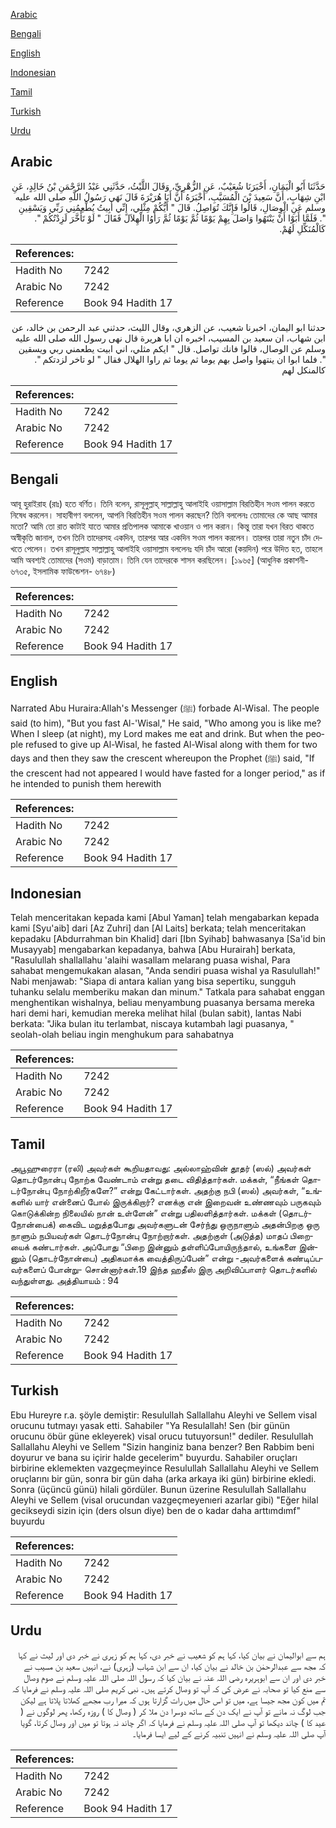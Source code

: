 [Arabic](#arabic)

[Bengali](#bengali)

[English](#english)

[Indonesian](#indonesian)

[Tamil](#tamil)

[Turkish](#turkish)

[Urdu](#urdu)

## Arabic


<div dir="rtl" lang="ar" style={{fontSize:'larger',backgroundColor:'#f8f9fa',padding:20}}>
حَدَّثَنَا أَبُو الْيَمَانِ، أَخْبَرَنَا شُعَيْبٌ، عَنِ الزُّهْرِيِّ، وَقَالَ اللَّيْثُ، حَدَّثَنِي عَبْدُ الرَّحْمَنِ بْنُ خَالِدٍ، عَنِ ابْنِ شِهَابٍ، أَنَّ سَعِيدَ بْنَ الْمُسَيَّبِ، أَخْبَرَهُ أَنَّ أَبَا هُرَيْرَةَ قَالَ نَهَى رَسُولُ اللَّهِ صلى الله عليه وسلم عَنِ الْوِصَالِ، قَالُوا فَإِنَّكَ تُوَاصِلُ‏.‏ قَالَ ‏"‏ أَيُّكُمْ مِثْلِي، إِنِّي أَبِيتُ يُطْعِمُنِي رَبِّي وَيَسْقِينِ ‏"‏‏.‏ فَلَمَّا أَبَوْا أَنْ يَنْتَهُوا وَاصَلَ بِهِمْ يَوْمًا ثُمَّ يَوْمًا ثُمَّ رَأَوُا الْهِلاَلَ فَقَالَ ‏"‏ لَوْ تَأَخَّرَ لَزِدْتُكُمْ ‏"‏‏.‏ كَالْمُنَكِّلِ لَهُمْ‏.‏
</div>
<div style={{backgroundColor:'#f8f9fa',padding:20, marginBottom: 10}}><table> <thead> <tr> <th>References:</th> <th></th> </tr> </thead> <tbody><tr><td>Hadith No</td><td>7242</td></tr><tr><td>Arabic No</td><td>7242</td></tr><tr><td>Reference</td><td>Book 94 Hadith 17</td></tr></tbody></table></div>


<div dir="rtl" lang="ar" style={{fontSize:'larger',backgroundColor:'#f8f9fa',padding:20}}>
حدثنا ابو اليمان، اخبرنا شعيب، عن الزهري، وقال الليث، حدثني عبد الرحمن بن خالد، عن ابن شهاب، ان سعيد بن المسيب، اخبره ان ابا هريرة قال نهى رسول الله صلى الله عليه وسلم عن الوصال، قالوا فانك تواصل. قال " ايكم مثلي، اني ابيت يطعمني ربي ويسقين ". فلما ابوا ان ينتهوا واصل بهم يوما ثم يوما ثم راوا الهلال فقال " لو تاخر لزدتكم ". كالمنكل لهم
</div>
<div style={{backgroundColor:'#f8f9fa',padding:20, marginBottom: 10}}><table> <thead> <tr> <th>References:</th> <th></th> </tr> </thead> <tbody><tr><td>Hadith No</td><td>7242</td></tr><tr><td>Arabic No</td><td>7242</td></tr><tr><td>Reference</td><td>Book 94 Hadith 17</td></tr></tbody></table></div>

## Bengali


<div dir="ltr" lang="bn" style={{fontSize:'larger',backgroundColor:'#f8f9fa',padding:20}}>
আবূ হুরাইরাহ (রাঃ) হতে বর্ণিত। তিনি বলেন, রাসূলুল্লাহ্ সাল্লাল্লাহু আলাইহি ওয়াসাল্লাম বিরতিহীন সওম পালন করতে নিষেধ করলেন। সাহাবীগণ বললেন, আপনি বিরতিহীন সওম পালন করছেন? তিনি বললেনঃ তোমাদের কে আছ আমার মতো? আমি তো রাত কাটাই যাতে আমার প্রতিপালক আমাকে খাওয়ান ও পান করান। কিন্তু তারা যখন বিরত থাকতে অস্বীকৃতি জানাল, তখন তিনি তাদেরসহ একদিন, তারপর আর একদিন সওম পালন করলেন। তারপর তারা নতুন চাঁদ দেখতে পেলেন। তখন রাসূলুল্লাহ সাল্লাল্লাহু আলাইহি ওয়াসাল্লাম বললেনঃ যদি চাঁদ আরো (কয়দিন) পরে উদিত হত, তাহলে আমি অবশ্যই তোমাদের (সওম) বাড়াতাম। তিনি যেন তাদেরকে শাসন করছিলেন। [১৯৬৫] (আধুনিক প্রকাশনী- ৬৭৩৫, ইসলামিক ফাউন্ডেশন- ৬৭৪৮)
</div>
<div style={{backgroundColor:'#f8f9fa',padding:20, marginBottom: 10}}><table> <thead> <tr> <th>References:</th> <th></th> </tr> </thead> <tbody><tr><td>Hadith No</td><td>7242</td></tr><tr><td>Arabic No</td><td>7242</td></tr><tr><td>Reference</td><td>Book 94 Hadith 17</td></tr></tbody></table></div>

## English


<div dir="ltr" lang="en" style={{fontSize:'larger',backgroundColor:'#f8f9fa',padding:20}}>
Narrated Abu Huraira:Allah's Messenger (ﷺ) forbade Al-Wisal. The people said (to him), "But you fast Al-'Wisal," He said, "Who among you is like me? When I sleep (at night), my Lord makes me eat and drink. But when the people refused to give up Al-Wisal, he fasted Al-Wisal along with them for two days and then they saw the crescent whereupon the Prophet (ﷺ) said, "If the crescent had not appeared I would have fasted for a longer period," as if he intended to punish them herewith
</div>
<div style={{backgroundColor:'#f8f9fa',padding:20, marginBottom: 10}}><table> <thead> <tr> <th>References:</th> <th></th> </tr> </thead> <tbody><tr><td>Hadith No</td><td>7242</td></tr><tr><td>Arabic No</td><td>7242</td></tr><tr><td>Reference</td><td>Book 94 Hadith 17</td></tr></tbody></table></div>

## Indonesian


<div dir="ltr" lang="id" style={{fontSize:'larger',backgroundColor:'#f8f9fa',padding:20}}>
Telah menceritakan kepada kami [Abul Yaman] telah mengabarkan kepada kami [Syu'aib] dari [Az Zuhri] dan [Al Laits] berkata; telah menceritakan kepadaku [Abdurrahman bin Khalid] dari [Ibn Syihab] bahwasanya [Sa'id bin Musayyab] mengabarkan kepadanya, bahwa [Abu Hurairah] berkata, "Rasulullah shallallahu 'alaihi wasallam melarang puasa wishal, Para sahabat mengemukakan alasan, "Anda sendiri puasa wishal ya Rasulullah!" Nabi menjawab: "Siapa di antara kalian yang bisa sepertiku, sungguh tuhanku selalu memberiku makan dan minum." Tatkala para sahabat enggan menghentikan wishalnya, beliau menyambung puasanya bersama mereka hari demi hari, kemudian mereka melihat hilal (bulan sabit), lantas Nabi berkata: "Jika bulan itu terlambat, niscaya kutambah lagi puasanya, " seolah-olah beliau ingin menghukum para sahabatnya
</div>
<div style={{backgroundColor:'#f8f9fa',padding:20, marginBottom: 10}}><table> <thead> <tr> <th>References:</th> <th></th> </tr> </thead> <tbody><tr><td>Hadith No</td><td>7242</td></tr><tr><td>Arabic No</td><td>7242</td></tr><tr><td>Reference</td><td>Book 94 Hadith 17</td></tr></tbody></table></div>

## Tamil


<div dir="ltr" lang="ta" style={{fontSize:'larger',backgroundColor:'#f8f9fa',padding:20}}>
அபூஹுரைரா (ரலி) அவர்கள் கூறியதாவது: அல்லாஹ்வின் தூதர் (ஸல்) அவர்கள் தொடர்நோன்பு நோற்க வேண்டாம் என்று தடை விதித்தார்கள். மக்கள், “நீங்கள் தொடர்நோன்பு நோற்கிறீர்களே?” என்று கேட்டார்கள். அதற்கு நபி (ஸல்) அவர்கள், “உங்களில் யார் என்னைப் போல் இருக்கிறார்? எனக்கு என் இறைவன் உண்ணவும் பருகவும் கொடுக்கின்ற நிலையில் நான் உள்ளேன்” என்று பதிலளித்தார்கள். மக்கள் (தொடர்நோன்பைக்) கைவிட மறுத்தபோது அவர்களுடன் சேர்ந்து ஒருநாளும் அதன்பிறகு ஒரு நாளும் நபியவர்கள் தொடர்நோன்பு நோற்றார்கள். அதற்குள் (அடுத்த) மாதப் பிறையைக் கண்டார்கள். அப்போது “பிறை இன்னும் தள்ளிப்போயிருந்தால், உங்களை இன்னும் (தொடர்நோன்பை) அதிகமாக்க வைத்திருப்பேன்” என்று -அவர்களைக் கண்டிப்பவர்களைப் போன்று- சொன்னார்கள்.19 இந்த ஹதீஸ் இரு அறிவிப்பாளர் தொடர்களில் வந்துள்ளது. அத்தியாயம் : 94
</div>
<div style={{backgroundColor:'#f8f9fa',padding:20, marginBottom: 10}}><table> <thead> <tr> <th>References:</th> <th></th> </tr> </thead> <tbody><tr><td>Hadith No</td><td>7242</td></tr><tr><td>Arabic No</td><td>7242</td></tr><tr><td>Reference</td><td>Book 94 Hadith 17</td></tr></tbody></table></div>

## Turkish


<div dir="ltr" lang="tr" style={{fontSize:'larger',backgroundColor:'#f8f9fa',padding:20}}>
Ebu Hureyre r.a. şöyle demiştir: Resulullah Sallallahu Aleyhi ve Sellem visal orucunu tutmayı yasak etti. Sahabiler "Ya Resulallah! Sen (bir günün orucunu öbür güne ekleyerek) visal orucu tutuyorsun!" dediler. Resulullah Sallallahu Aleyhi ve Sellem "Sizin hanginiz bana benzer? Ben Rabbim beni doyurur ve bana su içirir halde gecelerim" buyurdu. Sahabiler oruçları birbirine eklemekten vazgeçmeyince Resulullah Sallallahu Aleyhi ve Sellem oruçlarını bir gün, sonra bir gün daha (arka arkaya iki gün) birbirine ekledi. Sonra (üçüncü günü) hilali gördüler. Bunun üzerine Resulullah Sallallahu Aleyhi ve Sellem (visal orucundan vazgeçmeyenıeri azarlar gibi) "Eğer hilal gecikseydi sizin için (ders olsun diye) ben de o kadar daha arttımdımf" buyurdu
</div>
<div style={{backgroundColor:'#f8f9fa',padding:20, marginBottom: 10}}><table> <thead> <tr> <th>References:</th> <th></th> </tr> </thead> <tbody><tr><td>Hadith No</td><td>7242</td></tr><tr><td>Arabic No</td><td>7242</td></tr><tr><td>Reference</td><td>Book 94 Hadith 17</td></tr></tbody></table></div>

## Urdu


<div dir="rtl" lang="ur" style={{fontSize:'larger',backgroundColor:'#f8f9fa',padding:20}}>
ہم سے ابوالیمان نے بیان کیا، کہا ہم کو شعیب نے خبر دی، کہا ہم کو زہری نے خبر دی اور لیث نے کہا کہ مجھ سے عبدالرحمٰن بن خالد نے بیان کیا، ان سے ابن شہاب (زہری) نے، انہیں سعید بن مسیب نے خبر دی اور ان سے ابوہریرہ رضی اللہ عنہ نے بیان کیا کہ رسول اللہ صلی اللہ علیہ وسلم نے صوم وصال سے منع کیا تو صحابہ نے عرض کی کہ آپ تو وصال کرتے ہیں۔ نبی کریم صلی اللہ علیہ وسلم نے فرمایا کہ تم میں کون مجھ جیسا ہے، میں تو اس حال میں رات گزارتا ہوں کہ میرا رب مجھے کھلاتا پلاتا ہے لیکن جب لوگ نہ مانے تو آپ نے ایک دن کے ساتھ دوسرا دن ملا کر ( وصال کا ) روزہ رکھا، پھر لوگوں نے ( عید کا ) چاند دیکھا تو آپ صلی اللہ علیہ وسلم نے فرمایا کہ اگر چاند نہ ہوتا تو میں اور وصال کرتا، گویا آپ صلی اللہ علیہ وسلم نے انہیں تنبیہ کرنے کے لیے ایسا فرمایا۔
</div>
<div style={{backgroundColor:'#f8f9fa',padding:20, marginBottom: 10}}><table> <thead> <tr> <th>References:</th> <th></th> </tr> </thead> <tbody><tr><td>Hadith No</td><td>7242</td></tr><tr><td>Arabic No</td><td>7242</td></tr><tr><td>Reference</td><td>Book 94 Hadith 17</td></tr></tbody></table></div>